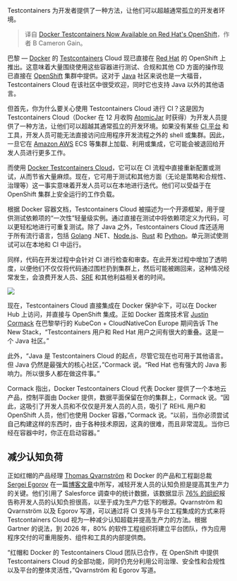 
<!--
title: Docker Testcontainers现已在Red Hat的OpenShift上推出
cover: https://cdn.thenewstack.io/media/2024/04/485e2f45-87e0-4fc7-8817-0e3a58f97565-1.jpg
-->

Testcontainers 为开发者提供了一种方法，让他们可以超越通常孤立的开发者环境。

> 译自 [Docker Testcontainers Now Available on Red Hat's OpenShift](https://thenewstack.io/docker-testcontainers-now-available-on-red-hats-openshift/)，作者 B Cameron Gain。

巴黎 — [Docker](https://www.docker.com/?utm_content=inline+mention) 的 [Testcontainers](https://thenewstack.io/how-testcontainers-is-demonstrating-value-as-a-key-ci-tool/) Cloud 现已直接在 [Red Hat](https://www.openshift.com/try?utm_content=inline+mention) 的 OpenShift 上推出。这意味着大量围绕使用这些容器进行测试、合规和其他 CD 方面的操作现已直接在 [OpenShift](https://www.redhat.com/fr/technologies/cloud-computing/openshift/red-hat-openshift-kubernetes) 集群中提供。这对于 [Java](https://thenewstack.io/we-can-have-nice-things-upgrading-to-java-21-is-worth-it/) 社区来说也是一大福音，Testcontainers Cloud 在该社区中很受欢迎，同时它也支持 Java 以外的其他语言。

但首先，你为什么要关心使用 Testcontainers Cloud 进行 CI？这是因为 Testcontainers Cloud（Docker 在 12 月收购 [AtomicJar](https://www.atomicjar.com/) 时获得）为开发人员提供了一种方法，让他们可以超越其通常孤立的开发环境。如果没有某些 [CI 平台](https://thenewstack.io/ci-cd/) 和工具，开发人员可能无法直接访问应用程序开发流程之外的 shell 或集群。因此，一旦它在 [Amazon AWS](https://aws.amazon.com/?utm_content=inline+mention) ECS 等集群上加载、利用或集成，它可能会被退回给开发人员进行更多工作。

而使用 [Docker Testcontainers Cloud](https://testcontainers.com/)，它可以在 CI 流程中直接重新配置或测试，从而节省大量麻烦。现在，它可用于测试和其他方面（无论是策略和合规性、治理等）这一事实意味着开发人员可以在本地进行迭代。他们可以受益于在 OpenShift 集群上安全运行的工作负载。

根据 Docker 容器文档，Testcontainers Cloud 被描述为一个开源框架，用于提供测试依赖项的“一次性”轻量级实例。通过直接在测试中将依赖项定义为代码，可以更轻松地进行可重复测试。除了 Java 之外，Testcontainers Cloud 库还适用于所有流行语言，包括 [Golang](https://go.dev/) .NET、[Node.js](https://thenewstack.io/node-js-22-release-improves-developer-experience/)、[Rust](https://thenewstack.io/microsofts-1m-vote-of-confidence-in-rusts-future/) 和 [Python](https://thenewstack.io/an-introduction-to-python-a-language-for-the-ages/)。单元测试使测试可以在本地和 CI 中运行。

同样，代码在开发过程中会针对 CI 进行检查和审查。在此开发过程中增加了透明度，以便他们不仅仅将代码通过围栏扔到集群上，然后可能被踢回来，这种情况经常发生，会浪费开发人员、[SRE](https://thenewstack.io/sre-vs-platform-engineer-cant-we-all-just-get-along/) 和其他利益相关者的时间。

![](https://cdn.thenewstack.io/media/2024/04/597d156f-capture-decran-2024-04-18-112445.png)

现在，Testcontainers Cloud 直接集成在 Docker 保护伞下，可以在 Docker Hub 上访问，并直接与 OpenShift 集成。正如 Docker 首席技术官 [Justin Cormack](https://uk.linkedin.com/in/justincormack) 在巴黎举行的 KubeCon + CloudNativeCon Europe 期间告诉 The New Stack，“Testcontainers 用户和 Red Hat 用户之间有很大的重叠。这是一个 Java 社区。”

此外，“Java 是 Testcontainers Cloud 的起点，尽管它现在也可用于其他语言。但 Java 仍然是最强大的核心社区，”Cormack 说。“Red Hat 也有强大的 Java 影响力。所以很多人都在做这件事。”

Cormack 指出，Docker Testcontainers Cloud 代表 Docker 提供了一个本地云产品，控制平面由 Docker 提供，数据平面保留在你的集群上，Cormack 说。“因此，这吸引了开发人员和不仅仅是开发人员的人员，吸引了 REHL 用户和 OpenShift 人员，他们也使用 Docker 容器，”Cormack 说。“以前，当你必须尝试自己构建这样的东西时，由于各种技术原因，这真的很难，而且非常混乱。当你已经在容器中时，你正在启动容器。”

## 减少认知负荷

正如红帽的产品经理 [Thomas Qvarnström](https://twitter.com/t_millstream) 和 Docker 的产品和工程副总裁 [Sergei Egorov](https://github.com/bsideup) 在一篇[博客文章](https://www.redhat.com/en/blog/improving-developer-experience-testcontainers-and-openshift?sc_cid=701f2000000tyN6AAI)中所写，减轻开发人员的认知负担是提高其生产力的关键。他们引用了 Salesforce 调查中的统计数据，该数据显示 [76% 的组织](https://www.salesforce.com/news/stories/new-research-shows-how-to-keep-developers-happy-amid-the-great-resignation/)报告称开发人员的认知负担很高，以至于成为生产力低下的根源。Qvarnström 和 Qvarnström 以及 Egorov 写道，可以通过将 CI 支持与平台工程集成的方式来将 Testcontainers Cloud 视为一种减少认知超载并提高生产力的方法。根据 Gartner 的说法，到 2026 年，80% 的软件工程组织将建立平台团队，作为应用程序交付的可重用服务、组件和工具的内部提供商。

“红帽和 Docker 的 Testcontainers Cloud 团队已合作，在 OpenShift 中提供 Testcontainers Cloud 的全部功能，同时仍充分利用公司治理、安全性和合规性以及平台的整体灵活性，”Qvarnström 和 Egorov 写道。
